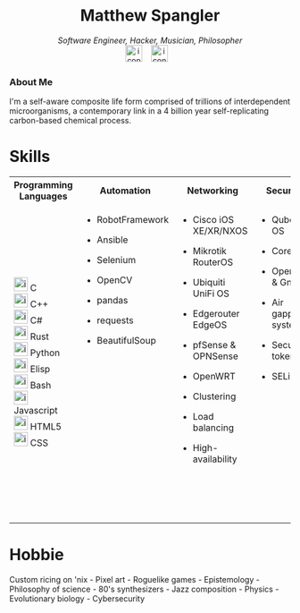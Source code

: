 <!DOCTYPE html>
<html>
<head>
</head>
<body>
  <div class="c1">
    <div align="center">
      <h1>Matthew Spangler</h1><em>Software Engineer, Hacker, Musician, Philosopher</em>
      <div>
        <a href="https://www.linkedin.com/in/mattspangler-tech/"><img height="30" src="https://skillicons.dev/icons?i=linkedin" alt="icons"></a> &nbsp;&nbsp; <a href="https://unix.stackexchange.com/users/572504/nebulasurfer/"><img height="30" src="https://skillicons.dev/icons?i=stackoverflow" alt="icons"></a> &nbsp;&nbsp;
      </div>
    </div>
  </div>
  <div>
    <h3>About Me</h3>
    <p>I'm a self-aware composite life form comprised of trillions of interdependent microorganisms, a contemporary link in a 4 billion year self-replicating carbon-based chemical process.</p>
  </div>
  <h1>Skills</h1>
  <table>
    <tr>
      <th>Programming Languages</th>
      <th>Automation</th>
      <th>Networking</th>
      <th>Security</th>
      <th>Virtualization</th>
      <th>Nix</th>
    </tr>
    <tr>
      <td>
        <div>
          <img title="C" height="25" src="https://skillicons.dev/icons?i=c" alt="icons"> C
        </div>
        <div>
          <img title="C++" height="25" src="https://skillicons.dev/icons?i=cpp" alt="icons"> C++
        </div>
        <div>
          <img title="C#" height="25" src="https://skillicons.dev/icons?i=cs" alt="icons"> C#
        </div>
        <div>
          <img title="Rust" height="25" src="https://skillicons.dev/icons?i=rust" alt="icons"> Rust
        </div>
        <div>
          <img title="Python" height="25" src="https://skillicons.dev/icons?i=python" alt="icons"> Python
        </div>
        <div>
          <img title="Elisp" height="25" src="https://skillicons.dev/icons?i=emacs" alt="icons"> Elisp
        </div>
        <div>
          <img title="Bash" height="25" src="https://skillicons.dev/icons?i=bash" alt="icons"> Bash
        </div>
        <div>
          <img title="Javascript" height="25" src="https://skillicons.dev/icons?i=javascript" alt="icons"> Javascript
        </div>
        <div>
          <img title="HTML5" height="25" src="https://skillicons.dev/icons?i=html" alt="icons"> HTML5
        </div>
        <div>
          <img title="CSS" height="25" src="https://skillicons.dev/icons?i=css" alt="icons"> CSS
        </div>
      </td>
      <td valign="top">
        <div>
          <ul>
            <li>RobotFramework</li>
          </ul>
        </div>
        <div>
          <ul>
            <li>Ansible</li>
          </ul>
        </div>
        <div>
          <ul>
            <li>Selenium</li>
          </ul>
        </div>
        <div>
          <ul>
            <li>OpenCV</li>
          </ul>
        </div>
        <div>
          <ul>
            <li>pandas</li>
          </ul>
        </div>
        <div>
          <ul>
            <li>requests</li>
          </ul>
        </div>
        <div>
          <ul>
            <li>BeautifulSoup</li>
          </ul>
        </div>
      </td>
      <td valign="top">
        <div>
          <ul>
            <li>Cisco iOS XE/XR/NXOS</li>
          </ul>
        </div>
        <div>
          <ul>
            <li>Mikrotik RouterOS</li>
          </ul>
        </div>
        <div>
          <ul>
            <li>Ubiquiti UniFi OS</li>
          </ul>
        </div>
        <div>
          <ul>
            <li>Edgerouter EdgeOS</li>
          </ul>
        </div>
        <div>
          <ul>
            <li>pfSense & OPNSense</li>
          </ul>
        </div>
        <div>
          <ul>
            <li>OpenWRT</li>
          </ul>
        </div>
        <div>
          <ul>
            <li>Clustering</li>
          </ul>
        </div>
        <div>
          <ul>
            <li>Load balancing</li>
          </ul>
        </div>
        <div>
          <ul>
            <li>High-availability</li>
          </ul>
        </div>
      </td>
      <td valign="top">
        <div>
          <ul>
            <li>Qubes OS</li>
          </ul>
        </div>
        <div>
          <ul>
            <li>Coreboot</li>
          </ul>
        </div>
        <div>
          <ul>
            <li>OpenPGP & GnuPG</li>
          </ul>
        </div>
        <div>
          <ul>
            <li>Air gapped systems</li>
          </ul>
        </div>
        <div>
          <ul>
            <li>Security tokens</li>
          </ul>
        </div>
        <div>
          <ul>
            <li>SELinux</li>
          </ul>
        </div>
      </td>
      <td valign="top">
        <div>
          <ul>
            <li>Proxmox</li>
          </ul>
        </div>
        <div>
          <ul>
            <li>Kubernetes</li>
          </ul>
        </div>
        <div>
          <ul>
            <li>Xenserver</li>
          </ul>
        </div>
        <div>
          <ul>
            <li>Docker</li>
          </ul>
        </div>
        <div>
          <ul>
            <li>Podman</li>
          </ul>
        </div>
        <div>
          <ul>
            <li>KVM</li>
          </ul>
        </div>
      </td>
      <td valign="top">
        <div>
          <ul>
            <li>Arch Linux</li>
          </ul>
        </div>
        <div>
          <ul>
            <li>Debian</li>
          </ul>
        </div>
        <div>
          <ul>
            <li>RHEL</li>
          </ul>
        </div>
        <div>
          <ul>
            <li>openSuse</li>
          </ul>
        </div>
        <div>
          <ul>
            <li>Immutable distros like Silverblue</li>
          </ul>
        </div>
        <div>
          <ul>
            <li>Declarative distros like NixOS and GuixSD</li>
          </ul>
        </div>
        <div>
          <ul>
            <li>Packaging for pacman, zypper, dnf, aptitude</li>
          </ul>
        </div>
        <div>
          <ul>
            <li>Flatpak packaging and sandboxing</li>
          </ul>
        </div>
      </td>
    </tr>
  </table>
  <h1>Hobbie</h1>Custom ricing on 'nix - Pixel art - Roguelike games - Epistemology - Philosophy of science - 80's synthesizers - Jazz composition - Physics - Evolutionary biology - Cybersecurity
</body>
</html>
